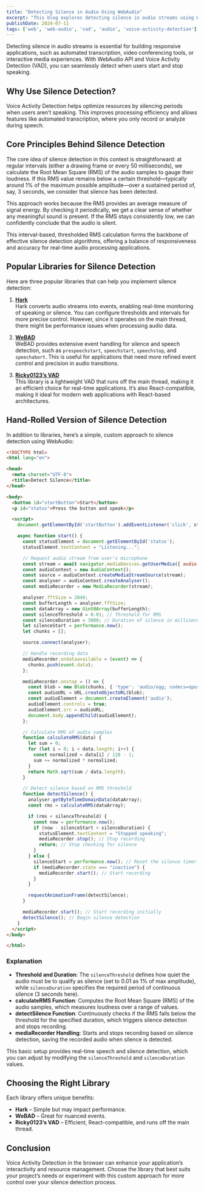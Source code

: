```yaml
---
title: "Detecting Silence in Audio Using WebAudio"
excerpt: "This blog explores detecting silence in audio streams using WebAudio API, outlining core principles, popular libraries, and a custom implementation for efficient voice activity detection."
publishDate: 2024-07-11
tags: ['web', 'web-audio', 'vad', 'audio', 'voice-activity-detection']
---
```


Detecting silence in audio streams is essential for building responsive applications, such as automated transcription, video conferencing tools, or interactive media experiences. With WebAudio API and Voice Activity Detection (VAD), you can seamlessly detect when users start and stop speaking.

## Why Use Silence Detection?

Voice Activity Detection helps optimize resources by silencing periods when users aren’t speaking. This improves processing efficiency and allows features like automated transcription, where you only record or analyze during speech.

## Core Principles Behind Silence Detection

The core idea of silence detection in this context is straightforward: at regular intervals (either a drawing frame or every 50 milliseconds), we calculate the Root Mean Square (RMS) of the audio samples to gauge their loudness. If this RMS value remains below a certain threshold—typically around 1% of the maximum possible amplitude—over a sustained period of, say, 3 seconds, we consider that silence has been detected.

This approach works because the RMS provides an average measure of signal energy. By checking it periodically, we get a clear sense of whether any meaningful sound is present. If the RMS stays consistently low, we can confidently conclude that the audio is silent.

This interval-based, thresholded RMS calculation forms the backbone of effective silence detection algorithms, offering a balance of responsiveness and accuracy for real-time audio processing applications.

## Popular Libraries for Silence Detection

Here are three popular libraries that can help you implement silence detection:

1. **[Hark](https://github.com/otalk/hark)**  
   Hark converts audio streams into events, enabling real-time monitoring of speaking or silence. You can configure thresholds and intervals for more precise control. However, since it operates on the main thread, there might be performance issues when processing audio data.

2. **[WeBAD](https://github.com/solyarisoftware/WeBAD)**  
   WeBAD provides extensive event handling for silence and speech detection, such as `prespeechstart`, `speechstart`, `speechstop`, and `speechabort`. This is useful for applications that need more refined event control and precision in audio transitions.

3. **[Ricky0123’s VAD](https://github.com/ricky0123/vad)**  
   This library is a lightweight VAD that runs off the main thread, making it an efficient choice for real-time applications. It’s also React-compatible, making it ideal for modern web applications with React-based architectures.

## Hand-Rolled Version of Silence Detection

In addition to libraries, here’s a simple, custom approach to silence detection using WebAudio:

```html
<!DOCTYPE html>
<html lang="en">

<head>
  <meta charset="UTF-8">
  <title>Detect Silence</title>
</head>

<body>
  <button id="startButton">Start</button>
  <p id="status">Press the button and speak</p>

  <script>
    document.getElementById('startButton').addEventListener('click', start);

    async function start() {
      const statusElement = document.getElementById('status');
      statusElement.textContent = "Listening...";

      // Request audio stream from user's microphone
      const stream = await navigator.mediaDevices.getUserMedia({ audio: true });
      const audioContext = new AudioContext();
      const source = audioContext.createMediaStreamSource(stream);
      const analyser = audioContext.createAnalyser();
      const mediaRecorder = new MediaRecorder(stream);

      analyser.fftSize = 2048;
      const bufferLength = analyser.fftSize;
      const dataArray = new Uint8Array(bufferLength);
      const silenceThreshold = 0.01; // Threshold for RMS
      const silenceDuration = 3000; // Duration of silence in milliseconds
      let silenceStart = performance.now();
      let chunks = [];

      source.connect(analyser);

      // Handle recording data
      mediaRecorder.ondataavailable = (event) => {
        chunks.push(event.data);
      };

      mediaRecorder.onstop = () => {
        const blob = new Blob(chunks, { 'type': 'audio/ogg; codecs=opus' });
        const audioURL = URL.createObjectURL(blob);
        const audioElement = document.createElement('audio');
        audioElement.controls = true;
        audioElement.src = audioURL;
        document.body.appendChild(audioElement);
      };

      // Calculate RMS of audio samples
      function calculateRMS(data) {
        let sum = 0;
        for (let i = 0; i < data.length; i++) {
          const normalized = data[i] / 128 - 1;
          sum += normalized * normalized;
        }
        return Math.sqrt(sum / data.length);
      }

      // Detect silence based on RMS threshold
      function detectSilence() {
        analyser.getByteTimeDomainData(dataArray);
        const rms = calculateRMS(dataArray);

        if (rms < silenceThreshold) {
          const now = performance.now();
          if (now - silenceStart > silenceDuration) {
            statusElement.textContent = "Stopped speaking";
            mediaRecorder.stop(); // Stop recording
            return; // Stop checking for silence
          }
        } else {
          silenceStart = performance.now(); // Reset the silence timer
          if (mediaRecorder.state === "inactive") {
            mediaRecorder.start(); // Start recording
          }
        }

        requestAnimationFrame(detectSilence);
      }

      mediaRecorder.start(); // Start recording initially
      detectSilence(); // Begin silence detection
    }
  </script>
</body>

</html>
```

### Explanation

- **Threshold and Duration**: The `silenceThreshold` defines how quiet the audio must be to qualify as silence (set to 0.01 as 1% of max amplitude), while `silenceDuration` specifies the required period of continuous silence (3 seconds here).
- **calculateRMS Function**: Computes the Root Mean Square (RMS) of the audio samples, which measures loudness over a range of values.
- **detectSilence Function**: Continuously checks if the RMS falls below the threshold for the specified duration, which triggers silence detection and stops recording.
- **mediaRecorder Handling**: Starts and stops recording based on silence detection, saving the recorded audio when silence is detected.

This basic setup provides real-time speech and silence detection, which you can adjust by modifying the `silenceThreshold` and `silenceDuration` values.

## Choosing the Right Library

Each library offers unique benefits:
- **Hark** – Simple but may impact performance.
- **WeBAD** – Great for nuanced events.
- **Ricky0123’s VAD** – Efficient, React-compatible, and runs off the main thread.

## Conclusion

Voice Activity Detection in the browser can enhance your application’s interactivity and resource management. Choose the library that best suits your project’s needs or experiment with this custom approach for more control over your silence detection process.